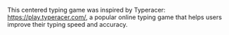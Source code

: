 This centered typing game was inspired by Typeracer: https://play.typeracer.com/, a popular online typing game that helps users improve their typing speed and accuracy.
